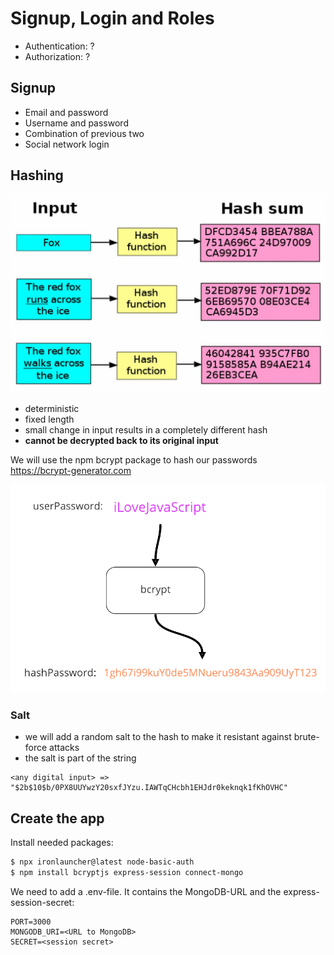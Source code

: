 # Signup, Login and Roles

- Authentication: ?
- Authorization: ?

## Signup

- Email and password
- Username and password
- Combination of previous two
- Social network login

## Hashing

<img width="958" alt="hash" src="./public/images/hash_1.png">

- deterministic 
- fixed length 
- small change in input results in a completely different hash
- **cannot be decrypted back to its original input**

We will use the npm bcrypt package to hash our passwords  
https://bcrypt-generator.com  

<img width="958" alt="hash" src="./public/images/hash_2.png">

### Salt

- we will add a random salt to the hash to make it resistant against brute-force attacks
- the salt is part of the string


```
<any digital input> => "$2b$10$b/0PX8UUYwzY20sxfJYzu.IAWTqCHcbh1EHJdr0keknqk1fKhOVHC"
```

## Create the app

Install needed packages:  
```bash
$ npx ironlauncher@latest node-basic-auth
$ npm install bcryptjs express-session connect-mongo 
```

We need to add a .env-file. It contains the MongoDB-URL and the express-session-secret:
```
PORT=3000
MONGODB_URI=<URL to MongoDB>
SECRET=<session secret>
```
